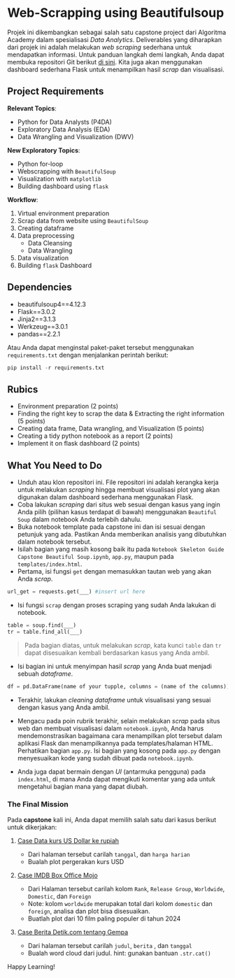 # Web-Scrapping using Beautifulsoup

Projek ini dikembangkan sebagai salah satu capstone project dari Algoritma Academy dalam spesialisasi _Data Analytics_. Deliverables yang diharapkan dari projek ini adalah melakukan _web scraping_ sederhana untuk mendapatkan informasi. Untuk panduan langkah demi langkah, Anda dapat membuka repositori Git berikut [di sini](https://github.com/t3981-h/Webscrapping-with-BeautifulSoup "Web Scraping with Beautiful Soup"). Kita juga akan menggunakan dashboard sederhana Flask untuk menampilkan hasil _scrap_ dan visualisasi.

## Project Requirements

**Relevant Topics**:
- Python for Data Analysts (P4DA)
- Exploratory Data Analysis (EDA)
- Data Wrangling and Visualization (DWV)

**New Exploratory Topics**:
- Python for-loop
- Webscrapping with `BeautifulSoup`
- Visualization with `matplotlib`
- Building dashboard using `flask`

**Workflow**:
1. Virtual environment preparation
2. Scrap data from website using `BeautifulSoup`
3. Creating dataframe
4. Data preprocessing
   - Data Cleansing
   - Data Wrangling
5. Data visualization
6. Building `flask` Dashboard

## Dependencies

- beautifulsoup4==4.12.3
- Flask==3.0.2
- Jinja2==3.1.3
- Werkzeug==3.0.1
- pandas==2.2.1

Atau Anda dapat menginstal paket-paket tersebut menggunakan `requirements.txt` dengan menjalankan perintah berikut:

```python
pip install -r requirements.txt
```

## Rubics

- Environment preparation (2 points)
- Finding the right key to scrap the data & Extracting the right information (5 points)
- Creating data frame, Data wrangling, and Visualization (5 points)
- Creating a tidy python notebook as a report (2 points)
- Implement it on flask dashboard (2 points)

## What You Need to Do

- Unduh atau klon repositori ini. File repositori ini adalah kerangka kerja untuk melakukan _scraping_ hingga membuat visualisasi plot yang akan digunakan dalam dashboard sederhana menggunakan Flask.
- Coba lakukan _scraping_ dari situs web sesuai dengan kasus yang ingin Anda pilih (pilihan kasus terdapat di bawah) menggunakan `Beautiful Soup` dalam notebook Anda terlebih dahulu.
- Buka notebook template pada capstone ini dan isi sesuai dengan petunjuk yang ada. Pastikan Anda memberikan analisis yang dibutuhkan dalam notebook tersebut.
- Isilah bagian yang masih kosong baik itu pada `Notebook Skeleton Guide Capstone Beautiful Soup.ipynb`, `app.py`, maupun pada `templates/index.html`.
- Pertama, isi fungsi `get` dengan memasukkan tautan web yang akan Anda _scrap_.

```python
url_get = requests.get(___) #insert url here
```

- Isi fungsi `scrap` dengan proses scraping yang sudah Anda lakukan di notebook.

```python
table = soup.find(___)
tr = table.find_all(___)
```

> Pada bagian diatas, untuk melakukan _scrap_, kata kunci `table` dan `tr` dapat disesuaikan kembali berdasarkan kasus yang Anda ambil.

- Isi bagian ini untuk menyimpan hasil _scrap_ yang Anda buat menjadi sebuah _dataframe_.

```python
df = pd.DataFrame(name of your tupple, columns = (name of the columns))
```

- Terakhir, lakukan _cleaning dataframe_ untuk visualisasi yang sesuai dengan kasus yang Anda ambil.

- Mengacu pada poin rubrik terakhir, selain melakukan _scrap_ pada situs web dan membuat visualisasi dalam `notebook.ipynb`, Anda harus mendemonstrasikan bagaimana cara menampilkan plot tersebut dalam aplikasi Flask dan menampilkannya pada templates/halaman HTML. Perhatikan bagian `app.py`. Isi bagian yang kosong pada `app.py` dengan menyesuaikan kode yang sudah dibuat pada `notebook.ipynb`.

- Anda juga dapat bermain dengan _UI_ (antarmuka pengguna) pada `index.html`, di mana Anda dapat mengikuti komentar yang ada untuk mengetahui bagian mana yang dapat diubah.

### The Final Mission

Pada **capstone** kali ini, Anda dapat memilih salah satu dari kasus berikut untuk dikerjakan:

1. [Case Data kurs US Dollar ke rupiah](https://www.exchange-rates.org/exchange-rate-history/usd-idr)

   - Dari halaman tersebut carilah `tanggal`, dan `harga harian`
   - Bualah plot pergerakan kurs USD

2. [Case IMDB Box Office Mojo](https://www.boxofficemojo.com/year/world/)

   - Dari Halaman tersebut carilah kolom `Rank`, `Release Group`, `Worldwide`, `Domestic`, dan `Foreign`
   - Note: kolom `worldwide` merupakan total dari kolom `domestic` dan `foreign`, analisa dan plot bisa disesuaikan.
   - Buatlah plot dari 10 film paling populer di tahun 2024

3. [Case Berita Detik.com tentang Gempa](https://www.detik.com/search/searchall?query=gempa)
   - Dari halaman tersebut carilah `judul`, `berita` , dan `tanggal`
   - Bualah word cloud dari judul. hint: gunakan bantuan `.str.cat()`

Happy Learning!
